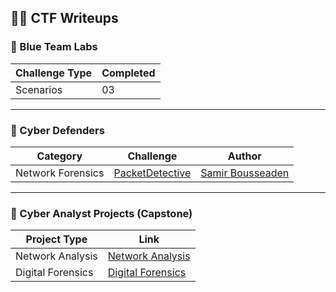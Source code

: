 ## 🕵️‍♂️ CTF Writeups

### 🔹 Blue Team Labs

| Challenge Type | Completed |
|----------------|-----------|
| Scenarios      | 03        |

---

### 🔹 Cyber Defenders

| Category           | Challenge                                                                                                                                     | Author                                         |
|--------------------|-----------------------------------------------------------------------------------------------------------------------------------------------|------------------------------------------------|
| Network Forensics  | [PacketDetective](https://github.com/OpeDavid-SOC/CTF-Writeups/tree/main/CyberDefendersLabs/PacketDetective_Lab)                            | [Samir Bousseaden](https://twitter.com/SBousseaden) |

---

### 🔹 Cyber Analyst Projects (Capstone)

| Project Type       | Link                                                                                                                                          |
|--------------------|-----------------------------------------------------------------------------------------------------------------------------------------------|
| Network Analysis   | [Network Analysis](https://github.com/OpeDavid-SOC/SOC-Writeups/tree/main/JuniorCyberAnalystProjects/CapstoneProjects/NetworkAnalysis)       |
| Digital Forensics  | [Digital Forensics](https://github.com/OpeDavid-SOC/SOC-Writeups/tree/main/JuniorCyberAnalystProjects/CapstoneProjects/DigitalForensics)     |

